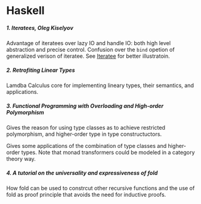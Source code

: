 # Haskell 

##### 1. Iteratees, Oleg Kiselyov

Advantage of iteratees over lazy IO and handle IO: both high level abstraction and precise control. Confusion over the `bind` opetion of generalized verison of iteratee. See [Iteratee](http://okmij.org/ftp/Haskell/Iteratee/) for better illustratoin.



##### 2. Retrofiting Linear Types

Lamdba Calculus core for implementing lineary types, their semantics, and applications.  



##### 3. Functional Programming with Overloading and High-order Polymorphism

Gives the reason for using type classes as to achieve restricted polymorphism, and higher-order type in type constructuctors. 

Gives some applications of the combination of type classes and higher-order types. Note that monad transformers could be modeled in a category theory way. 



##### 4. A tutorial on the universality and expressiveness of fold 

How fold can be used to constrcut other recursive functions and the use of fold as proof principle that avoids the need for inductive proofs.  
